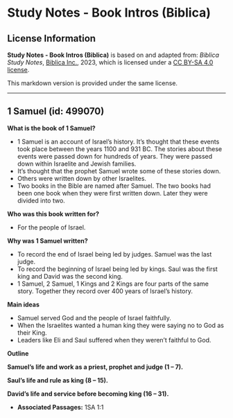 # Study Notes - Book Intros (Biblica)

## License Information

**Study Notes - Book Intros (Biblica)** is based on and adapted from: _Biblica Study Notes_, [Biblica Inc.](https://www.biblica.com/), 2023, which is licensed under a [CC BY-SA 4.0 license](https://creativecommons.org/licenses/by-sa/4.0/legalcode.en).

This markdown version is provided under the same license.



--------------------------------

## 1 Samuel (id: 499070)

**What is the book of 1 Samuel?**

* 1 Samuel is an account of Israel’s history. It’s thought that these events took place between the years 1100 and 931 BC. The stories about these events were passed down for hundreds of years. They were passed down within Israelite and Jewish families.
* It’s thought that the prophet Samuel wrote some of these stories down.
* Others were written down by other Israelites.
* Two books in the Bible are named after Samuel. The two books had been one book when they were first written down. Later they were divided into two.

**Who was this book written for?**

* For the people of Israel.

**Why was 1 Samuel written?**

* To record the end of Israel being led by judges. Samuel was the last judge.
* To record the beginning of Israel being led by kings. Saul was the first king and David was the second king.
* 1 Samuel, 2 Samuel, 1 Kings and 2 Kings are four parts of the same story. Together they record over 400 years of Israel’s history.

**Main ideas**

* Samuel served God and the people of Israel faithfully.
* When the Israelites wanted a human king they were saying no to God as their King.
* Leaders like Eli and Saul suffered when they weren’t faithful to God.

**Outline**

**Samuel’s life and work as a priest, prophet and judge (1 – 7\).**

**Saul’s life and rule as king (8 – 15\).**

**David’s life and service before becoming king (16 – 31\).**

* **Associated Passages:** 1SA 1:1

